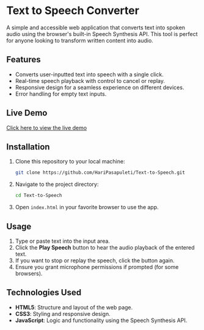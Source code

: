 # Text to Speech Converter

A simple and accessible web application that converts text into spoken audio using the browser's built-in Speech Synthesis API. This tool is perfect for anyone looking to transform written content into audio.

## Features

- Converts user-inputted text into speech with a single click.
- Real-time speech playback with control to cancel or replay.
- Responsive design for a seamless experience on different devices.
- Error handling for empty text inputs.

## Live Demo

[Click here to view the live demo](https://haripasapuleti.github.io/Text-to-Speech/)

## Installation

1. Clone this repository to your local machine:

   ```bash
   git clone https://github.com/HariPasapuleti/Text-to-Speech.git
   ```

2. Navigate to the project directory:

   ```bash
   cd Text-to-Speech
   ```

3. Open `index.html` in your favorite browser to use the app.

## Usage

1. Type or paste text into the input area.
2. Click the **Play Speech** button to hear the audio playback of the entered text.
3. If you want to stop or replay the speech, click the button again.
4. Ensure you grant microphone permissions if prompted (for some browsers).

## Technologies Used

- **HTML5**: Structure and layout of the web page.
- **CSS3**: Styling and responsive design.
- **JavaScript**: Logic and functionality using the Speech Synthesis API.

